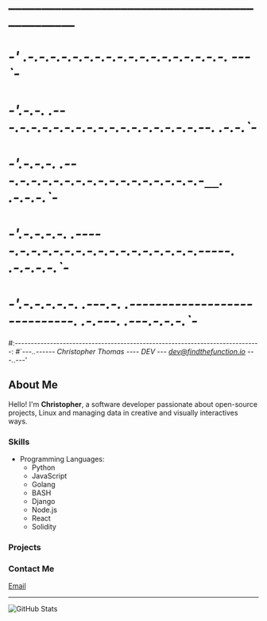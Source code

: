 #   _______________________________________________
#             _-'    .-.-.-.-.-.-.-.-.-.-.-.-.-.-.-.-.-.-.  --- `-_
#          _-'.-.-. .---.-.-.-.-.-.-.-.-.-.-.-.-.-.-.-.-.--.  .-.-.`-_
#       _-'.-.-.-. .---.-.-.-.-.-.-.-.-.-.-.-.-.-.-.-.-.-`__`. .-.-.-.`-_
#    _-'.-.-.-.-. .-----.-.-.-.-.-.-.-.-.-.-.-.-.-.-.-.-.-----. .-.-.-.-.`-_
# _-'.-.-.-.-.-. .---.-. .-----------------------------. .-.---. .---.-.-.-.`-_
#:-----------------------------------------------------------------------------:
#`---._.------ Christopher Thomas ---- DEV --- dev@findthefunction.io ---._.---'

## About Me

Hello! I'm **Christopher**, a software developer passionate about open-source projects, Linux and managing data in creative and visually interactives ways.

### Skills
- Programming Languages:
  - Python
  - JavaScript
  - Golang
  - BASH
  - Django
  - Node.js
  - React
  - Solidity

### Projects


### Contact Me
[Email](mailto:dev@findthefunction.io)

---

![GitHub Stats](https://github-readme-stats.vercel.app/api?username=findthefunction&show_icons=true)
